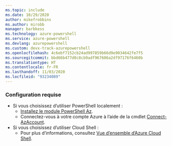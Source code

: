 ```yaml
---
ms.topic: include
ms.date: 10/29/2020
author: mikefrobbins
ms.author: mirobb
manager: barbkess
ms.technology: azure-powershell
ms.service: azure-powershell
ms.devlang: azurepowershell
ms.custom: devx-track-azurepowershell
ms.openlocfilehash: 4c6ebf7152cb24ad997859b66d9e9034642fe7f5
ms.sourcegitcommit: bbd66b477d0c8cb9adf967606a2df97176f6460b
ms.translationtype: HT
ms.contentlocale: fr-FR
ms.lasthandoff: 11/03/2020
ms.locfileid: "93234089"
---
```

### <a name="requirements"></a>Configuration requise

* Si vous choisissez d’utiliser PowerShell localement :
  * [Installez le module PowerShell Az](/powershell/azure/install-az-ps).
  * Connectez-vous à votre compte Azure à l’aide de la cmdlet [Connect-AzAccount](/powershell/module/az.accounts/connect-azaccount).
* Si vous choisissez d’utiliser Cloud Shell :
  * Pour plus d’informations, consultez [Vue d’ensemble d’Azure Cloud Shell](https://docs.microsoft.com/azure/cloud-shell/overview).
